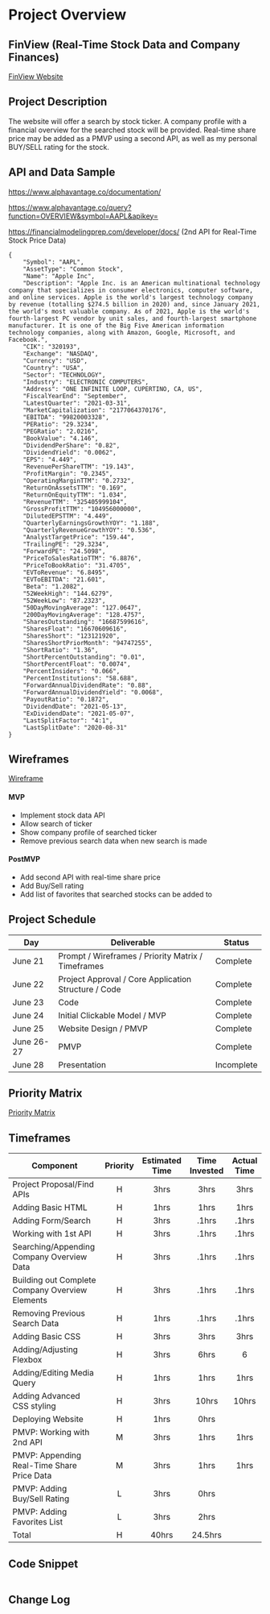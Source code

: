 # Project Overview

## FinView (Real-Time Stock Data and Company Finances)

[FinView Website](URL)

## Project Description

The website will offer a search by stock ticker. A company profile with a financial overview for the searched stock will be provided. Real-time share price may be added as a PMVP using a second API, as well as my personal BUY/SELL rating for the stock.

## API and Data Sample

https://www.alphavantage.co/documentation/

https://www.alphavantage.co/query?function=OVERVIEW&symbol=AAPL&apikey=

https://financialmodelingprep.com/developer/docs/  (2nd API for Real-Time Stock Price Data)

```
{
    "Symbol": "AAPL",
    "AssetType": "Common Stock",
    "Name": "Apple Inc",
    "Description": "Apple Inc. is an American multinational technology company that specializes in consumer electronics, computer software, and online services. Apple is the world's largest technology company by revenue (totalling $274.5 billion in 2020) and, since January 2021, the world's most valuable company. As of 2021, Apple is the world's fourth-largest PC vendor by unit sales, and fourth-largest smartphone manufacturer. It is one of the Big Five American information technology companies, along with Amazon, Google, Microsoft, and Facebook.",
    "CIK": "320193",
    "Exchange": "NASDAQ",
    "Currency": "USD",
    "Country": "USA",
    "Sector": "TECHNOLOGY",
    "Industry": "ELECTRONIC COMPUTERS",
    "Address": "ONE INFINITE LOOP, CUPERTINO, CA, US",
    "FiscalYearEnd": "September",
    "LatestQuarter": "2021-03-31",
    "MarketCapitalization": "2177064370176",
    "EBITDA": "99820003328",
    "PERatio": "29.3234",
    "PEGRatio": "2.0216",
    "BookValue": "4.146",
    "DividendPerShare": "0.82",
    "DividendYield": "0.0062",
    "EPS": "4.449",
    "RevenuePerShareTTM": "19.143",
    "ProfitMargin": "0.2345",
    "OperatingMarginTTM": "0.2732",
    "ReturnOnAssetsTTM": "0.169",
    "ReturnOnEquityTTM": "1.034",
    "RevenueTTM": "325405999104",
    "GrossProfitTTM": "104956000000",
    "DilutedEPSTTM": "4.449",
    "QuarterlyEarningsGrowthYOY": "1.188",
    "QuarterlyRevenueGrowthYOY": "0.536",
    "AnalystTargetPrice": "159.44",
    "TrailingPE": "29.3234",
    "ForwardPE": "24.5098",
    "PriceToSalesRatioTTM": "6.8876",
    "PriceToBookRatio": "31.4705",
    "EVToRevenue": "6.8495",
    "EVToEBITDA": "21.601",
    "Beta": "1.2082",
    "52WeekHigh": "144.6279",
    "52WeekLow": "87.2323",
    "50DayMovingAverage": "127.0647",
    "200DayMovingAverage": "128.4757",
    "SharesOutstanding": "16687599616",
    "SharesFloat": "16670609616",
    "SharesShort": "123121920",
    "SharesShortPriorMonth": "94747255",
    "ShortRatio": "1.36",
    "ShortPercentOutstanding": "0.01",
    "ShortPercentFloat": "0.0074",
    "PercentInsiders": "0.066",
    "PercentInstitutions": "58.688",
    "ForwardAnnualDividendRate": "0.88",
    "ForwardAnnualDividendYield": "0.0068",
    "PayoutRatio": "0.1872",
    "DividendDate": "2021-05-13",
    "ExDividendDate": "2021-05-07",
    "LastSplitFactor": "4:1",
    "LastSplitDate": "2020-08-31"
}
```



## Wireframes

[Wireframe](https://wireframe.cc/pro/pp/9eb2ab47f452386)


#### MVP 

- Implement stock data API
- Allow search of ticker 
- Show company profile of searched ticker
- Remove previous search data when new search is made

#### PostMVP  

- Add second API with real-time share price
- Add Buy/Sell rating
- Add list of favorites that searched stocks can be added to

## Project Schedule

|  Day | Deliverable | Status
|---|---| ---|
|June 21| Prompt / Wireframes / Priority Matrix / Timeframes | Complete
|June 22| Project Approval / Core Application Structure / Code | Complete
|June 23| Code | Complete
|June 24| Initial Clickable Model / MVP  | Complete
|June 25| Website Design / PMVP | Complete
|June 26-27| PMVP | Complete
|June 28| Presentation | Incomplete

## Priority Matrix

[Priority Matrix](https://viewer.diagrams.net/?highlight=0000ff&edit=_blank&layers=1&nav=1&title=PriorityMatrix.drawio#R7ZjbctowEIafhsvM%2BMAhucQQknZCQ0Pa9K6jWBusiWwxsjDQp%2B8Kny0yTYYEM21vQP4tr6RvV%2BuVO%2B4o3FxJsgymggLvOBbddNxxx3HOL3r4q4VtKgzci1RYSEZTyS6FOfsFmWhl6opRiGsdlRBcsWVd9EUUga9qGpFSrOvdngSvj7okCzCEuU%2B4qT4wqoJsWT2r1K%2BBLYJ8ZNvK7oQk75wJcUCoWFck97LjjqQQKm2FmxFwzS7nkj43eeFuMTEJkXrNA0ky9s7mt1%2B%2BrX6MPnsjfuX%2FHJxlVhLCV9mCs8mqbU4AIjrUIPHK5ySOmd9xvUCFHAUbm%2BkDQA2O5cTsYrkYJiBCUHKLXdYl0JxnUGGZaxI4USypmyeZXxeFuWKEmWA4sGNlIWjnDsgisJdf5yZisZI%2BZE9VATYMDfp%2FMKSIXIAyDGGjsuxS2vnnDb5y%2Fvvq1b5qGuoe11XdPa7qc2TlUZZgc6Gb9yyEXMZRKncMvyrYqLonYyXFM4wEFxKVSETY03tinDckwtki0uGADgbUvQSkYpjfhtmNkFGqh%2FHWAVMwXxJfj7nGZI6aFKuIgl6pVUxLG4DNW%2BMne6Dr9OoOdjPHVOKruye%2BmnFQDaWa897qqZ7hqZlkQjK1%2FXudMKjvjWLztuWDgeEDj%2BjU5VjX99MbNDmazw1vlFTsF7gZee8gaE1qe6AVSadKrf9R1C7MyJ1%2Bn3XcIYpzwHqIYmM4%2B4TG74DwM7VLN7oMkfp%2FKRnCaptqv1un6tptY80nsJfrhCQ6N2BB6lg3LFat8%2Bs13nPueev8zJKy5OetcIDJPDVzh5VCtGgdYdc6OYT7Kj2jfJhw2DyKDY4wBcoI9v%2B6Aj36qyqKo1O2Tyx92maNdgehSHYhidkREiZWep%2FHQKQfYIMSRQ7jSJnEMyoT%2BpW%2Fhli905upgdbeU1Mdma1ZVY1hycU2hfsAjzFyaj0mC1AnE5PnBrchTUjkg36X76qgHa9TSJtut17Jn0DUmRWRQalyQM5qc0rioMBW3auoz4jCej3aKY7lFhV%2F%2FiXI%2BZeO1M3PH0c%2BUvcN5z4I%2BZwmlLUeDaszJnVJlha9h2yPF49n77BvmhVv60lnX86hKdeRCJck0pO%2FxTUnDNZV2BEmJkbQfp%2BEGmD0GC93jKzxwW%2FKDwBtf%2BDRAi%2FLD7lpxJdfw93L3w%3D%3D)


## Timeframes

| Component | Priority | Estimated Time | Time Invested | Actual Time |
| --- | :---: |  :---: | :---: | :---: |
| Project Proposal/Find APIs | H | 3hrs| 3hrs | 3hrs |
| Adding Basic HTML | H | 1hrs| 1hrs | 1hrs |
| Adding Form/Search | H | 3hrs| .1hrs | .1hrs |
| Working with 1st API | H | 3hrs| .1hrs | .1hrs |
| Searching/Appending Company Overview Data| H | 3hrs| .1hrs | .1hrs |
| Building out Complete Company Overview Elements | H | 3hrs| .1hrs | .1hrs |
| Removing Previous Search Data | H | 1hrs| .1hrs | .1hrs |
| Adding Basic CSS | H | 3hrs| 3hrs | 3hrs |
| Adding/Adjusting Flexbox | H | 3hrs| 6hrs | 6 |
| Adding/Editing Media Query | H | 1hrs| 1hrs | 1hrs |
| Adding Advanced CSS styling | H | 3hrs| 10hrs | 10hrs |
| Deploying Website | H | 1hrs| 0hrs |  |
| PMVP: Working with 2nd API | M | 3hrs| 1hrs | 1hrs |
| PMVP: Appending Real-Time Share Price Data | M | 3hrs| 1hrs | 1hrs |
| PMVP: Adding Buy/Sell Rating | L | 3hrs| 0hrs |  |
| PMVP: Adding Favorites List | L | 3hrs| 2hrs |  |
| Total | H | 40hrs| 24.5hrs |  |

## Code Snippet


```

```

## Change Log
 
